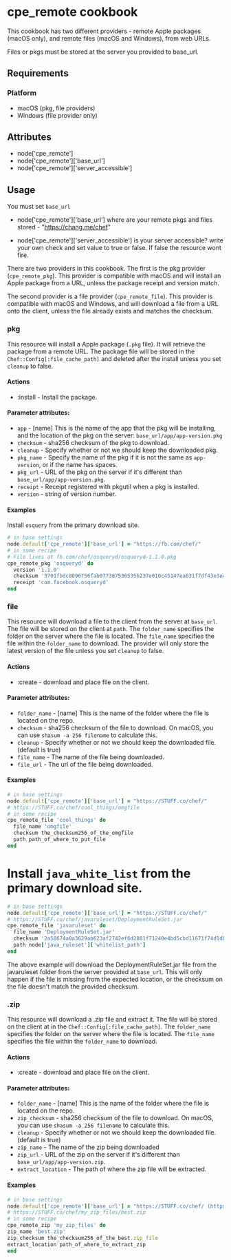 cpe_remote cookbook
============
This cookbook has two different providers - remote Apple packages (macOS only), and remote files (macOS and Windows), from web URLs.

Files or pkgs must be stored at the server you provided to base_url.

Requirements
------------
### Platform
- macOS (pkg, file providers)
- Windows (file provider only)


Attributes
----------
* node['cpe_remote']
* node['cpe_remote']['base_url']
* node['cpe_remote']['server_accessible']

Usage
-------------------
You must set `base_url`
* node['cpe_remote']['base_url']
where are your remote pkgs and files stored - "https://chang.me/chef"

* node['cpe_remote']['server_accessible']
is your server accessible? write your own check and set value to true or false. If false the resource wont fire.  

There are two providers in this cookbook. The first is the pkg provider (`cpe_remote_pkg`). This provider is compatible with macOS and will install an Apple package from a URL, unless the package receipt and version match.

The second provider is a file provider (`cpe_remote_file`). This provider is compatible with macOS and Windows, and will download a file from a URL onto the client, unless the file already exists and matches the checksum.

### pkg

This resource will install a Apple package (`.pkg` file). It will retrieve the package from a remote URL. The package file will be stored in the `Chef::Config[:file_cache_path]` and deleted after the install unless you set `cleanup` to false.

#### Actions
- :install - Install the package.

#### Parameter attributes:
- `app` - [name] This is the name of the app that the pkg will be installing,
          and the location of the pkg on the server: `base_url/app/app-version.pkg`
- `checksum` - sha256 checksum of the pkg to download.
- `cleanup` - Specify whether or not we should keep the downloaded pkg.
- `pkg_name` - Specify the name of the pkg if it is not the same as `app-version`, or if the name has spaces.
- `pkg_url` - URL of the pkg on the server if it's different than `base_url/app/app-version.pkg`.
- `receipt` - Receipt registered with pkgutil when a pkg is installed.
- `version` - string of version number.

#### Examples
Install `osquery` from the primary download site.

```ruby
# in base settings
node.default['cpe_remote']['base_url'] = "https://fb.com/chef/"
# in some recipe
# File lives at fb.com/chef/osqueryd/osqueryd-1.1.0.pkg
cpe_remote_pkg 'osqueryd' do
  version '1.1.0'
  checksum '3701fbdc8096756fab077387536535b237e010c45147ea631f7df43e3e4904e0'
  receipt 'com.facebook.osqueryd'
end
```

### file

This resource will download a file to the client from the server at `base_url`. The file will be stored on the client at `path`.  The `folder_name` specifies the folder on the server where the file is located.  The `file_name` specifies the file within the `folder_name` to download.  The provider will only store the latest version of the file unless you set `cleanup` to false.

#### Actions
- :create - download and place file on the client.

#### Parameter attributes:
- `folder_name` - [name] This is the name of the folder where the file is located on the repo.
- `checksum` - sha256 checksum of the file to download. On macOS, you can use `shasum -a 256 filename` to calculate this.
- `cleanup` - Specify whether or not we should keep the downloaded file. (default is true)
- `file_name` - The name of the file being downloaded.
- `file_url` - The url of the file being downloaded.

#### Examples

```ruby
# in base settings
node.default['cpe_remote']['base_url'] = "https://STUFF.co/chef/"
# https://STUFF.co/chef/cool_things/omgfile
# in some recipe
cpe_remote_file 'cool_things' do
  file_name 'omgfile'
  checksum the_checksum256_of_the_omgfile
  path path_of_where_to_put_file
end
```
# Install `java_white_list` from the primary download site.

```ruby
# in base settings
node.default['cpe_remote']['base_url'] = "https://STUFF.co/chef/"
# https://STUFF.co/chef/javaruleset/DeploymentRuleSet.jar
cpe_remote_file 'javaruleset' do
  file_name 'DeploymentRuleSet.jar'
  checksum '2a58674a0a3629ab623af2742ef6d2881f71240e4bd5cbd11671f74d1db86e52'
  path node['java_ruleset']['whitelist_path']
end
```
The above example will download the DeploymentRuleSet.jar file from the javaruleset folder from the server provided at `base_url`. This will only happen if the file is missing from the expected location, or the checksum on the file doesn't match the provided checksum.

### .zip

This resource will download a .zip file and extract it. The file will be stored on the client at in the `Chef::Config[:file_cache_path]`. The `folder_name` specifies the folder on the server where the file is located. The `file_name` specifies the file within the `folder_name` to download.

#### Actions
- :create - download and place file on the client.

#### Parameter attributes:
- `folder_name` - [name] This is the name of the folder where the file is located on the repo.
- `zip_checksum` - sha256 checksum of the file to download. On macOS, you can use `shasum -a 256 filename` to calculate this.
- `cleanup` - Specify whether or not we should keep the downloaded file. (default is true)
- `zip_name` - The name of the zip being downloaded
- `zip_url` - URL of the zip on the server if it's different than `base_url/app/app-version.zip`.
- `extract_location` - The path of where the zip file will be extracted.

#### Examples

```ruby
# in base settings
node.default['cpe_remote']['base_url'] = "https://STUFF.co/chef/ (https://stuff.co/chef/)"
# https://STUFF.co/chef/my_zip_files/best.zip
# in some recipe
cpe_remote_zip 'my_zip_files' do
zip_name 'best.zip'
zip_checksum the_checksum256_of_the_best.zip_file
extract_location path_of_where_to_extract_zip
end
```
